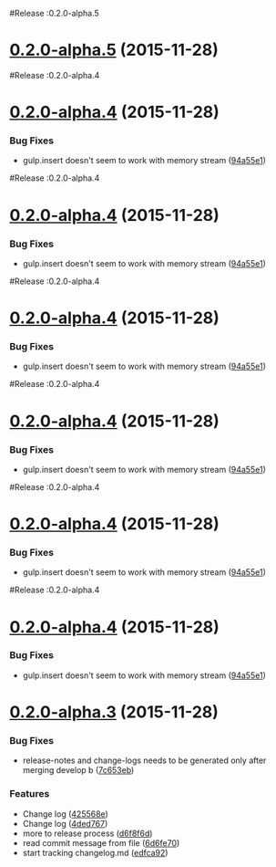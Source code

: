 #Release :0.2.0-alpha.5
<a name="0.2.0-alpha.5"></a>
# [0.2.0-alpha.5](https://github.com/nripendra/fb-messenger/compare/0.2.0-alpha.4...v0.2.0-alpha.5) (2015-11-28)




#Release :0.2.0-alpha.4<a name="0.2.0-alpha.4"></a>
# [0.2.0-alpha.4](https://github.com/nripendra/fb-messenger/compare/0.2.0-alpha.3...v0.2.0-alpha.4) (2015-11-28)


### Bug Fixes

* gulp.insert doesn't seem to work with memory stream ([94a55e1](https://github.com/nripendra/fb-messenger/commit/94a55e1))



#Release :0.2.0-alpha.4<a name="0.2.0-alpha.4"></a>
# [0.2.0-alpha.4](https://github.com/nripendra/fb-messenger/compare/0.2.0-alpha.3...v0.2.0-alpha.4) (2015-11-28)


### Bug Fixes

* gulp.insert doesn't seem to work with memory stream ([94a55e1](https://github.com/nripendra/fb-messenger/commit/94a55e1))



#Release :0.2.0-alpha.4<a name="0.2.0-alpha.4"></a>
# [0.2.0-alpha.4](https://github.com/nripendra/fb-messenger/compare/0.2.0-alpha.3...v0.2.0-alpha.4) (2015-11-28)


### Bug Fixes

* gulp.insert doesn't seem to work with memory stream ([94a55e1](https://github.com/nripendra/fb-messenger/commit/94a55e1))



#Release :0.2.0-alpha.4<a name="0.2.0-alpha.4"></a>
# [0.2.0-alpha.4](https://github.com/nripendra/fb-messenger/compare/0.2.0-alpha.3...v0.2.0-alpha.4) (2015-11-28)


### Bug Fixes

* gulp.insert doesn't seem to work with memory stream ([94a55e1](https://github.com/nripendra/fb-messenger/commit/94a55e1))



#Release :0.2.0-alpha.4<a name="0.2.0-alpha.4"></a>
# [0.2.0-alpha.4](https://github.com/nripendra/fb-messenger/compare/0.2.0-alpha.3...v0.2.0-alpha.4) (2015-11-28)


### Bug Fixes

* gulp.insert doesn't seem to work with memory stream ([94a55e1](https://github.com/nripendra/fb-messenger/commit/94a55e1))



#Release :0.2.0-alpha.4<a name="0.2.0-alpha.4"></a>
# [0.2.0-alpha.4](https://github.com/nripendra/fb-messenger/compare/0.2.0-alpha.3...v0.2.0-alpha.4) (2015-11-28)


### Bug Fixes

* gulp.insert doesn't seem to work with memory stream ([94a55e1](https://github.com/nripendra/fb-messenger/commit/94a55e1))



<a name="0.2.0-alpha.3"></a>
# [0.2.0-alpha.3](https://github.com/nripendra/fb-messenger/compare/0.2.0-alpha.2...v0.2.0-alpha.3) (2015-11-28)


### Bug Fixes

* release-notes and change-logs needs to be generated only after merging develop b ([7c653eb](https://github.com/nripendra/fb-messenger/commit/7c653eb))

### Features

* Change log ([425568e](https://github.com/nripendra/fb-messenger/commit/425568e))
* Change log ([4ded767](https://github.com/nripendra/fb-messenger/commit/4ded767))
* more to release process ([d6f8f6d](https://github.com/nripendra/fb-messenger/commit/d6f8f6d))
* read commit message from file ([6d6fe70](https://github.com/nripendra/fb-messenger/commit/6d6fe70))
* start tracking changelog.md ([edfca92](https://github.com/nripendra/fb-messenger/commit/edfca92))



